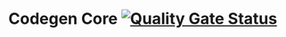 # Codegen Core [![Quality Gate Status](http://172.27.7.29:9000/api/project_badges/measure?project=com.kzk%3Akcodegen&metric=alert_status)](http://172.27.7.29:9000/dashboard?id=com.kzk%3Akcodegen)